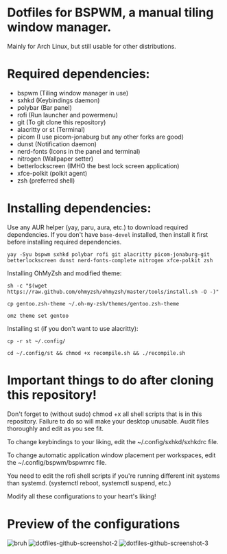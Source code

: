 # Dotfiles for BSPWM, a manual tiling window manager.

Mainly for Arch Linux, but still usable for other distributions.

# Required dependencies:
- bspwm (Tiling window manager in use)
- sxhkd (Keybindings daemon)
- polybar (Bar panel)
- rofi (Run launcher and powermenu)
- git (To git clone this repository)
- alacritty or st (Terminal)
- picom (I use picom-jonaburg but any other forks are good)
- dunst (Notification daemon)
- nerd-fonts (Icons in the panel and terminal)
- nitrogen (Wallpaper setter)
- betterlockscreen (IMHO the best lock screen application)
- xfce-polkit (polkit agent)
- zsh (preferred shell)

# Installing dependencies: 
Use any AUR helper (yay, paru, aura, etc.) to download required dependencies. If you don't have `base-devel` installed, then install it first before installing required dependencies. 

`yay -Syu bspwm sxhkd polybar rofi git alacritty picom-jonaburg-git betterlockscreen dunst nerd-fonts-complete nitrogen xfce-polkit zsh`

Installing OhMyZsh and modified theme:

`sh -c "$(wget https://raw.github.com/ohmyzsh/ohmyzsh/master/tools/install.sh -O -)"`

`cp gentoo.zsh-theme ~/.oh-my-zsh/themes/gentoo.zsh-theme`

`omz theme set gentoo`

Installing st (if you don't want to use alacritty):

`cp -r st ~/.config/`

`cd ~/.config/st && chmod +x recompile.sh && ./recompile.sh`

# Important things to do after cloning this repository!

Don't forget to (without sudo) chmod +x all shell scripts that is in this repository. Failure to do so will make your desktop unusable. Audit files thoroughly and edit as you see fit.

To change keybindings to your liking, edit the ~/.config/sxhkd/sxhkdrc file.

To change automatic application window placement per workspaces, edit the ~/.config/bspwm/bspwmrc file.

You need to edit the rofi shell scripts if you're running different init systems than systemd. (systemctl reboot, systemctl suspend, etc.)

Modify all these configurations to your heart's liking!

# Preview of the configurations
![bruh](https://user-images.githubusercontent.com/105838572/180804119-8c26b5da-00b4-47f1-8a9b-68a160dd4cd1.png)
![dotfiles-github-screenshot-2](https://user-images.githubusercontent.com/105838572/180804231-4e0c3c07-74a2-4c41-89e0-6bd8c23a4030.png)
![dotfiles-github-screenshot-3](https://user-images.githubusercontent.com/105838572/180922914-80d32093-3ecb-4354-9b0a-6b883c4c3184.png)

